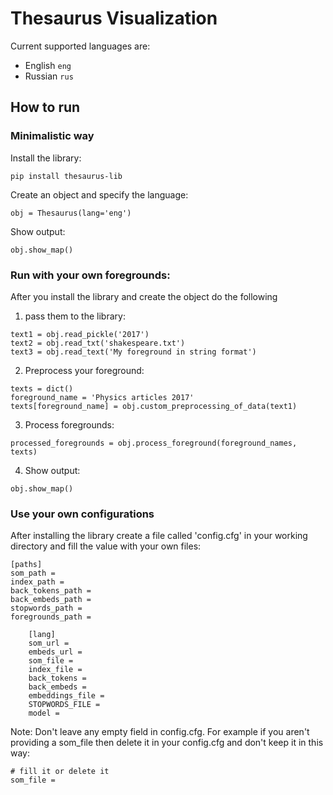 # Thesaurus Visualization

Current supported languages are:

- English ``eng``
- Russian ``rus``

## How to run
### Minimalistic way
Install the library:
```
pip install thesaurus-lib
```
Create an object and specify the language:

```
obj = Thesaurus(lang='eng')
```
Show output:

```
obj.show_map()
```
### Run with your own foregrounds:
After you install the library and create the object do the following

1. pass them to the library:

```
text1 = obj.read_pickle('2017')
text2 = obj.read_txt('shakespeare.txt')
text3 = obj.read_text('My foreground in string format')
```
2. Preprocess your foreground:

```
texts = dict()
foreground_name = 'Physics articles 2017'
texts[foreground_name] = obj.custom_preprocessing_of_data(text1)
```
3. Process foregrounds:

```
processed_foregrounds = obj.process_foreground(foreground_names, texts)
```
4. Show output:

```
obj.show_map()
```

### Use your own configurations

After installing the library create a file called 'config.cfg' in your working
directory and fill the value with your own files:

```
[paths]
som_path =
index_path =
back_tokens_path =
back_embeds_path =
stopwords_path =
foregrounds_path =

    [lang]
    som_url =
    embeds_url =
    som_file =
    index_file =
    back_tokens =
    back_embeds =
    embeddings_file =
    STOPWORDS_FILE =
    model =
```

Note: Don't leave any empty field in config.cfg. For example if you aren't providing a som_file
then delete it in your config.cfg and don't keep it in this way:

```
# fill it or delete it
som_file =
```
